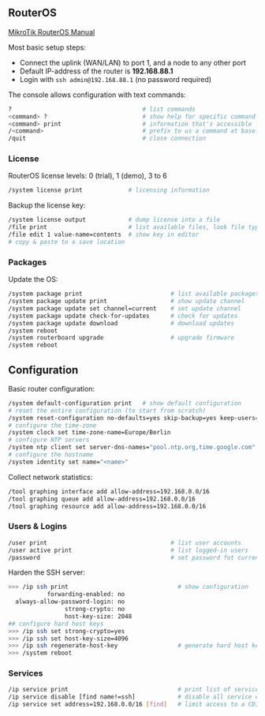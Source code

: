 ## RouterOS

[MikroTik RouterOS Manual](https://wiki.mikrotik.com/wiki/Manual:TOC)

Most basic setup steps:

* Connect the uplink (WAN/LAN) to port 1, and a node to any other port
* Default IP-address of the router is **192.168.88.1**
* Login with `ssh admin@192.168.88.1` (no password required)

The console allows configuration with text commands:

```bash
?                                     # list commands
<command> ?                           # show help for specific command
<command> print                       # information that's accessible from particular command level
/<command>                            # prefix to us a command at base-level
/quit                                 # close connection
```

### License

RouterOS license levels: 0 (trial), 1 (demo), 3 to 6 

```bash
/system license print             # licensing information
```

Backup the license key:

```bash
/system license output            # dump license into a file
/file print                       # list available files, look file type .key
/file edit 1 value-name=contents  # show key in editor
# copy & paste to a save location
```

### Packages

Update the OS:

```bash
/system package print                         # list available packages
/system package update print                  # show update channel
/system package update set channel=current    # set update channel
/system package update check-for-updates      # check for updates
/system package update download               # download updates
/system reboot                                
/system routerboard upgrade                   # upgrade firmware
/system reboot          
```

## Configuration

Basic router configuration:

```bash
/system default-configuration print   # show default configuration
# reset the entire configuration (to start from scratch)
/system reset-configuration no-defaults=yes skip-backup=yes keep-users=no
# configure the time-zone
/system clock set time-zone-name=Europe/Berlin
# configure NTP servers
/system ntp client set server-dns-names="pool.ntp.org,time.google.com" enabled=yes
# configure the hostname
/system identity set name="<name>"
```

Collect network statistics:

```bash
/tool graphing interface add allow-address=192.168.0.0/16
/tool graphing queue add allow-address=192.168.0.0/16
/tool graphing resource add allow-address=192.168.0.0/16
```

### Users & Logins

```bash
/user print                                   # list user accounts
/user active print                            # list logged-in users
/password                                     # set password fot current user
```

Harden the SSH server: 

```bash
>>> /ip ssh print                               # show configuration
           forwarding-enabled: no
  always-allow-password-login: no
                strong-crypto: no
                host-key-size: 2048
## configure hard host keys
>>> /ip ssh set strong-crypto=yes
>>> /ip ssh set host-key-size=4096
>>> /ip ssh regenerate-host-key                 # generate hard host keys
>>> /system reboot 
```

### Services


```bash
/ip service print                               # print list of services 
/ip service disable [find name!=ssh]            # disable all service except SSH
/ip service set address=192.168.0.0/16 [find]   # limit access to a CDIR
```
